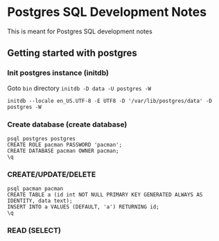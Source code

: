 # Postgres SQL Development Notes
This is meant for Postgres SQL development notes
## Getting started with postgres
### Init postgres instance (initdb)
Goto `bin` directory
`initdb -D data -U postgres -W`

`initdb --locale en_US.UTF-8 -E UTF8 -D '/var/lib/postgres/data' -D postgres -W`
### Create database (create database)
```
psql postgres postgres
CREATE ROLE pacman PASSWORD 'pacman';
CREATE DATABASE pacman OWNER pacman;
\q
```
### CREATE/UPDATE/DELETE
```
psql pacman pacman
CREATE TABLE a (id int NOT NULL PRIMARY KEY GENERATED ALWAYS AS IDENTITY, data text);
INSERT INTO a VALUES (DEFAULT, 'a') RETURNING id;
\q
```

### READ (SELECT)


